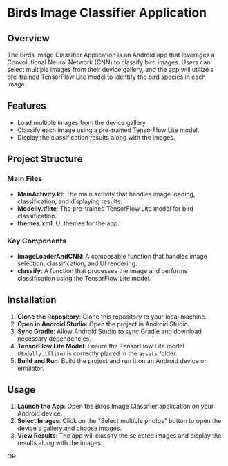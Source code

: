 # Birds Image Classifier Application

## Overview

The Birds Image Classifier Application is an Android app that leverages a Convolutional Neural Network (CNN) to classify bird images. Users can select multiple images from their device gallery, and the app will utilize a pre-trained TensorFlow Lite model to identify the bird species in each image.

## Features

- Load multiple images from the device gallery.
- Classify each image using a pre-trained TensorFlow Lite model.
- Display the classification results along with the images.

## Project Structure

### Main Files

- **MainActivity.kt**: The main activity that handles image loading, classification, and displaying results.
- **Modelly.tflite**: The pre-trained TensorFlow Lite model for bird classification.
- **themes.xml**: UI themes for the app.

### Key Components

- **ImageLoaderAndCNN**: A composable function that handles image selection, classification, and UI rendering.
- **classify**: A function that processes the image and performs classification using the TensorFlow Lite model.

## Installation

1. **Clone the Repository**: Clone this repository to your local machine.
2. **Open in Android Studio**: Open the project in Android Studio.
3. **Sync Gradle**: Allow Android Studio to sync Gradle and download necessary dependencies.
4. **TensorFlow Lite Model**: Ensure the TensorFlow Lite model (`Modelly.tflite`) is correctly placed in the `assets` folder.
5. **Build and Run**: Build the project and run it on an Android device or emulator.

## Usage

1. **Launch the App**: Open the Birds Image Classifier application on your Android device.
2. **Select Images**: Click on the "Select multiple photos" button to open the device's gallery and choose images.
3. **View Results**: The app will classify the selected images and display the results along with the images.


OR 
